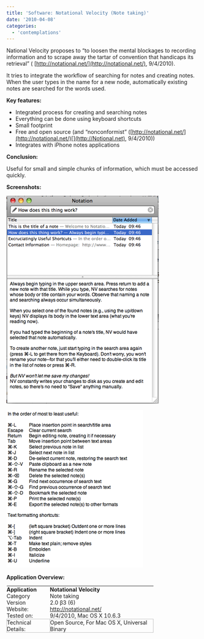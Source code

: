 ```yaml
---
title: 'Software: Notational Velocity (Note taking)'
date: '2010-04-08'
categories:
  - 'contemplations'
---
```


National Velocity proposes to “to loosen the mental blockages to recording information and to scrape away the tartar of convention that handicaps its retrieval” ([](http://Notional.net) [http://notational.net/](http://notational.net/), 9/4/2010).

It tries to integrate the workflow of searching for notes and creating notes. When the user types in the name for a new node, automatically existing notes are searched for the words used.

**Key features:**

- Integrated process for creating and searching notes
- Everything can be done using keyboard shortcuts
- Small footprint
- Free and open source (and “nonconformist” ([http://notational.net/](http://notational.net/)[](http://Notional.net), 9/4/2010))
- Integrates with iPhone notes applications

**Conclusion:**

Useful for small and simple chunks of information, which must be accessed quickly.

**Screenshots:**

![wpid-bildschirmfoto2010-04-09um09-58-191.png](images/wpid-bildschirmfoto2010-04-09um09-58-191.png)

![wpid-bildschirmfoto2010-04-09um10-12-341.png](images/wpid-bildschirmfoto2010-04-09um10-12-341.png)

**Application Overview:**

<table style="empty-cells:show;border-collapse:collapse;"><tbody><tr><td style="vertical-align:top;width:112px;border:0 solid #bfbfbf;margin:0;padding:0;"><strong>Application</strong></td><td style="vertical-align:top;width:269px;border:0 solid #bfbfbf;margin:0;padding:0;"><strong>Notational Velocity</strong></td></tr><tr><td style="vertical-align:top;width:112px;border:0 solid #bfbfbf;margin:0;padding:0;">Category</td><td style="vertical-align:top;width:269px;border:0 solid #bfbfbf;margin:0;padding:0;">Note taking</td></tr><tr><td style="vertical-align:top;width:112px;border:0 solid #bfbfbf;margin:0;padding:0;">Version</td><td style="vertical-align:top;width:269px;border:0 solid #bfbfbf;margin:0;padding:0;">2.0 β3 (6)</td></tr><tr><td style="vertical-align:top;width:112px;border:0 solid #bfbfbf;margin:0;padding:0;">Website:</td><td style="vertical-align:top;width:269px;border:0 solid #bfbfbf;margin:0;padding:0;"><a href="http://notational.net/">http://notational.net/</a></td></tr><tr><td style="vertical-align:top;width:112px;border:0 solid #bfbfbf;margin:0;padding:0;">Tested on:</td><td style="vertical-align:top;width:269px;border:0 solid #bfbfbf;margin:0;padding:0;">9/4/2010, Mac OS X 10.6.3</td></tr><tr><td style="width:112px;border:1px solid #bfbfbf;margin:0;padding:0;">Technical Details:</td><td style="width:269px;border:1px solid #bfbfbf;margin:0;padding:0;">Open Source, For Mac OS X, Universal Binary&nbsp;</td></tr></tbody></table>
